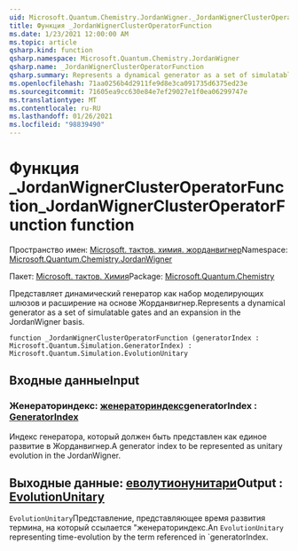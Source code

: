 ```yaml
---
uid: Microsoft.Quantum.Chemistry.JordanWigner._JordanWignerClusterOperatorFunction
title: Функция _JordanWignerClusterOperatorFunction
ms.date: 1/23/2021 12:00:00 AM
ms.topic: article
qsharp.kind: function
qsharp.namespace: Microsoft.Quantum.Chemistry.JordanWigner
qsharp.name: _JordanWignerClusterOperatorFunction
qsharp.summary: Represents a dynamical generator as a set of simulatable gates and an expansion in the JordanWigner basis.
ms.openlocfilehash: 71aa0256b4d2911fe9d8e3ca091735d6375ed23e
ms.sourcegitcommit: 71605ea9cc630e84e7ef29027e1f0ea06299747e
ms.translationtype: MT
ms.contentlocale: ru-RU
ms.lasthandoff: 01/26/2021
ms.locfileid: "98839490"
---
```

# <a name="_jordanwignerclusteroperatorfunction-function"></a><span data-ttu-id="ab14b-102">Функция _JordanWignerClusterOperatorFunction</span><span class="sxs-lookup"><span data-stu-id="ab14b-102">_JordanWignerClusterOperatorFunction function</span></span>

<span data-ttu-id="ab14b-103">Пространство имен: [Microsoft. тактов. химия. жорданвигнер](xref:Microsoft.Quantum.Chemistry.JordanWigner)</span><span class="sxs-lookup"><span data-stu-id="ab14b-103">Namespace: [Microsoft.Quantum.Chemistry.JordanWigner](xref:Microsoft.Quantum.Chemistry.JordanWigner)</span></span>

<span data-ttu-id="ab14b-104">Пакет: [Microsoft. тактов. Химия](https://nuget.org/packages/Microsoft.Quantum.Chemistry)</span><span class="sxs-lookup"><span data-stu-id="ab14b-104">Package: [Microsoft.Quantum.Chemistry](https://nuget.org/packages/Microsoft.Quantum.Chemistry)</span></span>


<span data-ttu-id="ab14b-105">Представляет динамический генератор как набор моделирующих шлюзов и расширение на основе Жорданвигнер.</span><span class="sxs-lookup"><span data-stu-id="ab14b-105">Represents a dynamical generator as a set of simulatable gates and an expansion in the JordanWigner basis.</span></span>

```qsharp
function _JordanWignerClusterOperatorFunction (generatorIndex : Microsoft.Quantum.Simulation.GeneratorIndex) : Microsoft.Quantum.Simulation.EvolutionUnitary
```


## <a name="input"></a><span data-ttu-id="ab14b-106">Входные данные</span><span class="sxs-lookup"><span data-stu-id="ab14b-106">Input</span></span>

### <a name="generatorindex--generatorindex"></a><span data-ttu-id="ab14b-107">Женераториндекс: [женераториндекс](xref:Microsoft.Quantum.Simulation.GeneratorIndex)</span><span class="sxs-lookup"><span data-stu-id="ab14b-107">generatorIndex : [GeneratorIndex](xref:Microsoft.Quantum.Simulation.GeneratorIndex)</span></span>

<span data-ttu-id="ab14b-108">Индекс генератора, который должен быть представлен как единое развитие в Жорданвигнер.</span><span class="sxs-lookup"><span data-stu-id="ab14b-108">A generator index to be represented as unitary evolution in the JordanWigner.</span></span>



## <a name="output--evolutionunitary"></a><span data-ttu-id="ab14b-109">Выходные данные: [еволутионунитари](xref:Microsoft.Quantum.Simulation.EvolutionUnitary)</span><span class="sxs-lookup"><span data-stu-id="ab14b-109">Output : [EvolutionUnitary](xref:Microsoft.Quantum.Simulation.EvolutionUnitary)</span></span>

<span data-ttu-id="ab14b-110">`EvolutionUnitary`Представление, представляющее время развития термина, на который ссылается "женераториндекс.</span><span class="sxs-lookup"><span data-stu-id="ab14b-110">An `EvolutionUnitary` representing time-evolution by the term referenced in \`generatorIndex.</span></span>